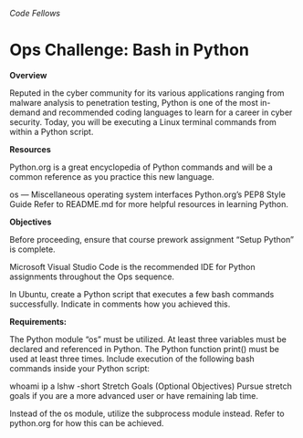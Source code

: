 *Code Fellows* 

# Ops Challenge: Bash in Python

**Overview**

Reputed in the cyber community for its various applications ranging from malware analysis to penetration testing, Python is one of the most in-demand and recommended coding languages to learn for a career in cyber security. Today, you will be executing a Linux terminal commands from within a Python script.

**Resources**

Python.org is a great encyclopedia of Python commands and will be a common reference as you practice this new language.

os — Miscellaneous operating system interfaces
Python.org’s PEP8 Style Guide
Refer to README.md for more helpful resources in learning Python.

**Objectives**

Before proceeding, ensure that course prework assignment “Setup Python” is complete.

Microsoft Visual Studio Code is the recommended IDE for Python assignments throughout the Ops sequence.

In Ubuntu, create a Python script that executes a few bash commands successfully. Indicate in comments how you achieved this.

**Requirements:**

The Python module “os” must be utilized.
At least three variables must be declared and referenced in Python.
The Python function print() must be used at least three times.
Include execution of the following bash commands inside your Python script:

whoami
ip a
lshw -short
Stretch Goals (Optional Objectives)
Pursue stretch goals if you are a more advanced user or have remaining lab time.

Instead of the os module, utilize the subprocess module instead. Refer to python.org for how this can be achieved.